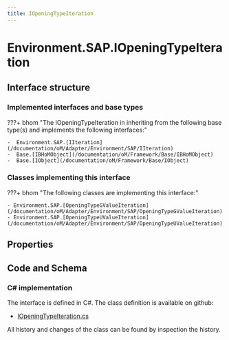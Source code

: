 ```yaml
---
title: IOpeningTypeIteration
---
```


# Environment.SAP.IOpeningTypeIteration



## Interface structure

### Implemented interfaces and base types

???+ bhom "The IOpeningTypeIteration in inheriting from the following base type(s) and implements the following interfaces:"

    -  Environment.SAP.[IIteration](/documentation/oM/Adapter/Environment/SAP/IIteration)
    -  Base.[IBHoMObject](/documentation/oM/Framework/Base/IBHoMObject)
    -  Base.[IObject](/documentation/oM/Framework/Base/IObject)


### Classes implementing this interface

???+ bhom "The following classes are implementing this interface:"

    - Environment.SAP.[OpeningTypeGValueIteration](/documentation/oM/Adapter/Environment/SAP/OpeningTypeGValueIteration)
    - Environment.SAP.[OpeningTypeUValueIteration](/documentation/oM/Adapter/Environment/SAP/OpeningTypeUValueIteration)


## Properties

## Code and Schema

### C# implementation

The interface is defined in C#. The class definition is available on github:

- [IOpeningTypeIteration.cs](https://github.com/BHoM/SAP_Toolkit/blob/develop/SAP_oM/Iteration/IOpeningTypeIteration.cs)

All history and changes of the class can be found by inspection the history.
